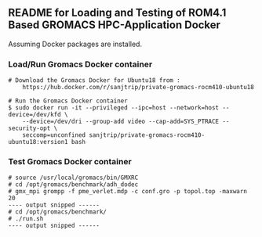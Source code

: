## README for Loading and Testing of ROM4.1 Based GROMACS HPC-Application Docker

Assuming Docker packages are installed.

### Load/Run Gromacs Docker container

```
# Download the Gromacs Docker for Ubuntu18 from :
	https://hub.docker.com/r/sanjtrip/private-gromacs-rocm410-ubuntu18

# Run the Gromacs Docker container 
$ sudo docker run -it --privileged --ipc=host --network=host --device=/dev/kfd \
	--device=/dev/dri --group-add video --cap-add=SYS_PTRACE --security-opt \
	seccomp=unconfined sanjtrip/private-gromacs-rocm410-ubuntu18:version1 bash

```

### Test Gromacs Docker container

```
# source /usr/local/gromacs/bin/GMXRC
# cd /opt/gromacs/benchmark/adh_dodec
# gmx_mpi grompp -f pme_verlet.mdp -c conf.gro -p topol.top -maxwarn 20
---- output snipped ------
# cd /opt/gromacs/benchmark/
# ./run.sh
---- output snipped ------
```
